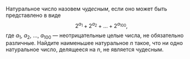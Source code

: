 Натуральное число назовем <i>чудесным</i>, если оно может быть представлено в виде 
 $$ {{2}^{{{a}_{1}}}}+{{2}^{{{a}_{2}}}}+\ldots +{{2}^{{{a}_{100}}}}, $$ 
где ${{a}_{1}}$, ${{a}_{2}}$, $\ldots$, ${{a}_{100}}$ — неотрицательные целые числа, не обязательно различные.
Найдите наименьшее натуральное $n$ такое, что ни одно натуральное число, делящееся на $n$, не является чудесным.